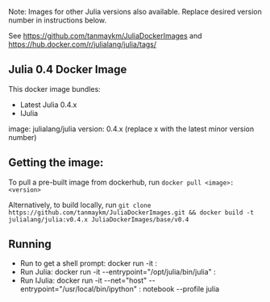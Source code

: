 Note: Images for other Julia versions also available. Replace desired version number in instructions below.

See <https://github.com/tanmaykm/JuliaDockerImages> and <https://hub.docker.com/r/julialang/julia/tags/>

## Julia 0.4 Docker Image

This docker image bundles: 
- Latest Julia 0.4.x
- IJulia

image: julialang/julia
version: 0.4.x (replace x with the latest minor version number)

## Getting the image:

To pull a pre-built image from dockerhub, run `docker pull <image>:<version>`

Alternatively, to build locally, run `git clone https://github.com/tanmaykm/JuliaDockerImages.git && docker build -t julialang/julia:v0.4.x JuliaDockerImages/base/v0.4`

## Running

- Run to get a shell prompt: docker run -it <image>:<version>
- Run Julia: docker run -it --entrypoint="/opt/julia/bin/julia" <image>:<version>
- Run IJulia: docker run -it --net="host" --entrypoint="/usr/local/bin/ipython" <image>:<version> notebook --profile julia
